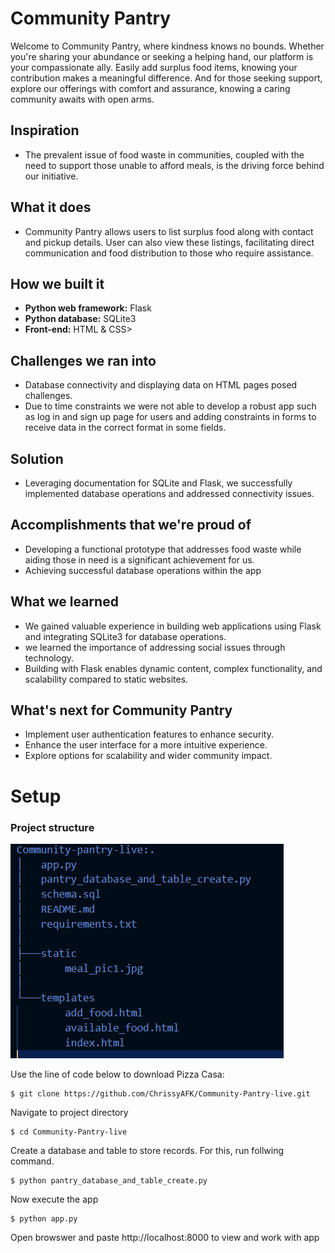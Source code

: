 # Community Pantry
Welcome to Community Pantry, where kindness knows no bounds. Whether you're sharing your abundance or seeking a helping hand, our platform is your compassionate ally. Easily add surplus food items, knowing your contribution makes a meaningful difference. And for those seeking support, explore our offerings with comfort and assurance, knowing a caring community awaits with open arms.

## Inspiration
- The prevalent issue of food waste in communities, coupled with the need to support those unable to afford meals, is the driving force behind our initiative. 

## What it does
- Community Pantry allows users to list surplus food along with contact and pickup details. User can also view these listings, facilitating direct communication and food distribution to those who require assistance. 

## How we built it
- **Python web framework:** Flask
- **Python database:** SQLite3
- **Front-end:** HTML & CSS>

## Challenges we ran into
- Database connectivity and displaying data on HTML pages posed challenges.
- Due to time constraints we were not able to develop a robust app such as log in and sign up page for users and adding constraints in forms to receive data in the correct format in some fields.

## Solution
- Leveraging documentation for SQLite and Flask, we successfully implemented database operations and addressed connectivity issues.

## Accomplishments that we're proud of
- Developing a functional prototype that  addresses food waste while aiding those in need is a significant achievement for us. 
- Achieving successful database operations within the app


## What we learned
- We gained valuable experience in building web applications using Flask and integrating SQLite3 for database operations. 
- we learned the importance of addressing social issues through technology.
- Building with Flask enables dynamic content, complex functionality, and scalability
compared to static websites.

## What's next for Community Pantry
- Implement user authentication features to enhance security.
- Enhance the user interface for a more intuitive experience.
- Explore options for scalability and wider community impact.
# Setup
### Project structure
![tree_structure](static/project_tree.PNG)

Use the line of code below to download Pizza Casa:
```
$ git clone https://github.com/ChrissyAFK/Community-Pantry-live.git
```
  Navigate to  project directory 
```
$ cd Community-Pantry-live
```
Create a database and table to store records. For this, run follwing command.
```
$ python pantry_database_and_table_create.py
```
Now execute the app 
```
$ python app.py
```
Open browswer and paste  http://localhost:8000 to view and work with app

